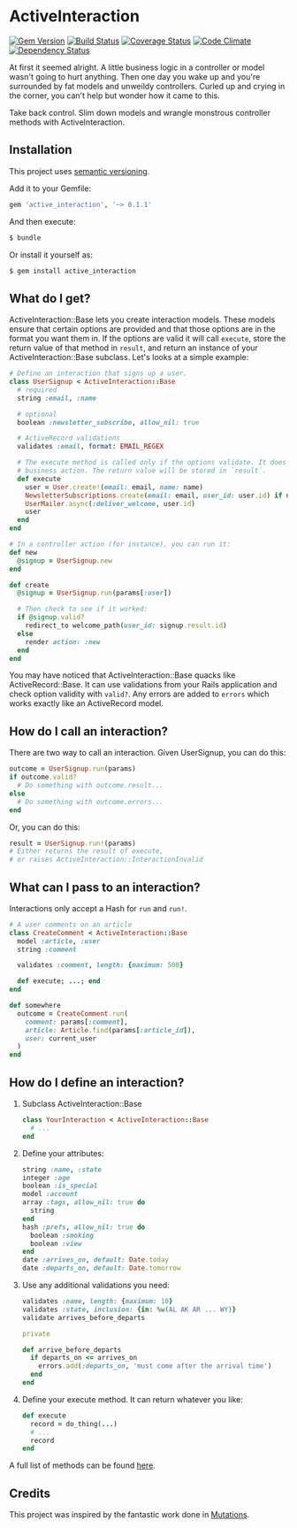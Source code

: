 # ActiveInteraction

[![Gem Version][]](https://badge.fury.io/rb/active_interaction)
[![Build Status][]](https://travis-ci.org/orgsync/active_interaction)
[![Coverage Status][]](https://coveralls.io/r/orgsync/active_interaction)
[![Code Climate][]](https://codeclimate.com/github/orgsync/active_interaction)
[![Dependency Status][]](https://gemnasium.com/orgsync/active_interaction)

At first it seemed alright. A little business logic in a controller or model
wasn't going to hurt anything. Then one day you wake up and you're surrounded
by fat models and unweildy controllers. Curled up and crying in the
corner, you can't help but wonder how it came to this.

Take back control. Slim down models and wrangle monstrous controller methods
with ActiveInteraction.

## Installation

This project uses [semantic versioning][].

Add it to your Gemfile:

~~~ rb
gem 'active_interaction', '~> 0.1.1'
~~~

And then execute:

~~~ sh
$ bundle
~~~

Or install it yourself as:

~~~ sh
$ gem install active_interaction
~~~

## What do I get?

ActiveInteraction::Base lets you create interaction models. These models ensure
that certain options are provided and that those options are in the format you
want them in. If the options are valid it will call `execute`, store the return
value of that method in `result`, and return an instance of your ActiveInteraction::Base
subclass. Let's looks at a simple example:

~~~ rb
# Define an interaction that signs up a user.
class UserSignup < ActiveInteraction::Base
  # required
  string :email, :name

  # optional
  boolean :newsletter_subscribe, allow_nil: true

  # ActiveRecord validations
  validates :email, format: EMAIL_REGEX

  # The execute method is called only if the options validate. It does your
  # business action. The return value will be stored in `result`.
  def execute
    user = User.create!(email: email, name: name)
    NewsletterSubscriptions.create(email: email, user_id: user.id) if newsletter_subscribe
    UserMailer.async(:deliver_welcome, user.id)
    user
  end
end

# In a controller action (for instance), you can run it:
def new
  @signup = UserSignup.new
end

def create
  @signup = UserSignup.run(params[:user])

  # Then check to see if it worked:
  if @signup.valid?
    redirect_to welcome_path(user_id: signup.result.id)
  else
    render action: :new
  end
end
~~~

You may have noticed that ActiveInteraction::Base quacks like ActiveRecord::Base.
It can use validations from your Rails application and check option validity with
`valid?`. Any errors are added to `errors` which works exactly like an ActiveRecord
model.

## How do I call an interaction?

There are two way to call an interaction. Given UserSignup, you can do this:

~~~ rb
outcome = UserSignup.run(params)
if outcome.valid?
  # Do something with outcome.result...
else
  # Do something with outcome.errors...
end
~~~

Or, you can do this:

~~~ rb
result = UserSignup.run!(params)
# Either returns the result of execute,
# or raises ActiveInteraction::InteractionInvalid
~~~

## What can I pass to an interaction?

Interactions only accept a Hash for `run` and `run!`.

~~~ rb
# A user comments on an article
class CreateComment < ActiveInteraction::Base
  model :article, :user
  string :comment

  validates :comment, length: {maximum: 500}

  def execute; ...; end
end

def somewhere
  outcome = CreateComment.run(
    comment: params[:comment],
    article: Article.find(params[:article_id]),
    user: current_user
  )
end
~~~

## How do I define an interaction?

1. Subclass ActiveInteraction::Base

   ~~~ rb
   class YourInteraction < ActiveInteraction::Base
     # ...
   end
   ~~~

2. Define your attributes:

   ~~~ rb
   string :name, :state
   integer :age
   boolean :is_special
   model :account
   array :tags, allow_nil: true do
     string
   end
   hash :prefs, allow_nil: true do
     boolean :smoking
     boolean :view
   end
   date :arrives_on, default: Date.today
   date :departs_on, default: Date.tomorrow
   ~~~

3. Use any additional validations you need:

   ~~~ rb
   validates :name, length: {maximum: 10}
   validates :state, inclusion: {in: %w(AL AK AR ... WY)}
   validate arrives_before_departs

   private

   def arrive_before_departs
     if departs_on <= arrives_on
       errors.add(:departs_on, 'must come after the arrival time')
     end
   end
   ~~~

4. Define your execute method. It can return whatever you like:

   ~~~ rb
   def execute
     record = do_thing(...)
     # ...
     record
   end
   ~~~

A full list of methods can be found [here](http://www.rubydoc.info/github/orgsync/active_interaction/master/ActiveInteraction/Base).

## Credits

This project was inspired by the fantastic work done in [Mutations][].

[build status]: https://travis-ci.org/orgsync/active_interaction.png
[code climate]: https://codeclimate.com/github/orgsync/active_interaction.png
[coverage status]: https://coveralls.io/repos/orgsync/active_interaction/badge.png
[dependency status]: https://gemnasium.com/orgsync/active_interaction.png
[gem version]: https://badge.fury.io/rb/active_interaction.png
[mutations]: https://github.com/cypriss/mutations
[semantic versioning]: http://semver.org
